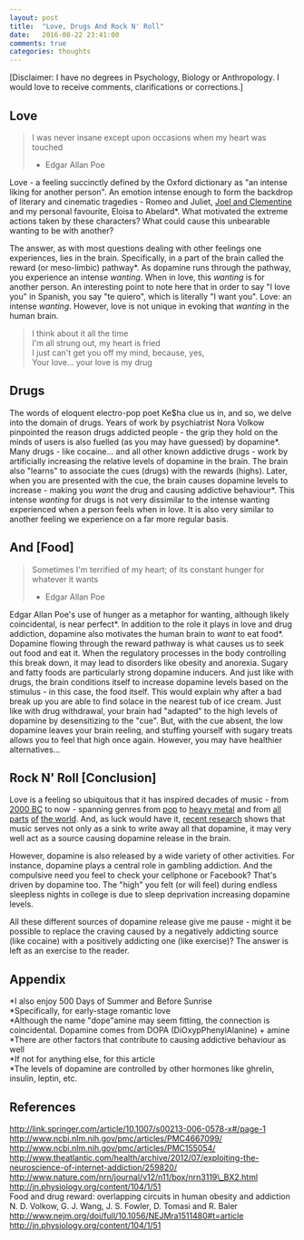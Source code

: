 ```yaml
---
layout: post
title:  "Love, Drugs And Rock N' Roll"
date:   2016-08-22 23:41:00
comments: true
categories: thoughts
---
```


[Disclaimer: I have no degrees in Psychology, Biology or Anthropology. I would love to receive comments, clarifications or corrections.]

## Love
> I was never insane except upon occasions when my heart was touched  
> - Edgar Allan Poe

Love - a feeling succinctly defined by the Oxford dictionary as "an intense liking for another person". An emotion intense enough to form the backdrop of literary and cinematic tragedies - Romeo and Juliet, [Joel and Clementine](http://www.imdb.com/title/tt0338013/) and my personal favourite, Eloisa to Abelard\*. What motivated the extreme actions taken by these characters? What could cause this unbearable wanting to be with another?

The answer, as with most questions dealing with other feelings one experiences, lies in the brain. Specifically, in a part of the brain called the reward (or meso-limbic) pathway\*. As dopamine runs through the pathway, you experience an intense *wanting*. When in love, this *wanting* is for another person. An interesting point to note here that in order to say "I love you" in Spanish, you say "te quiero", which is literally "I want you". Love: an intense *wanting*. However, love is not unique in evoking that *wanting* in the human brain.

> I think about it all the time   
> I'm all strung out, my heart is fried   
> I just can't get you off my mind, because, yes,  
> Your love... your love is my drug  

## Drugs
The words of eloquent electro-pop poet Ke$ha clue us in, and so, we delve into the domain of drugs. Years of work by psychiatrist Nora Volkow pinpointed the reason drugs addicted people - the grip they hold on the minds of users is also fuelled (as you may have guessed) by dopamine\*. Many drugs - like cocaine... and all other known addictive drugs - work by artificially increasing the relative levels of dopamine in the brain. The brain also "learns" to associate the cues (drugs) with the rewards (highs). Later, when you are presented with the cue, the brain causes dopamine levels to increase - making you *want* the drug and causing addictive behaviour\*. This intense *wanting* for drugs is not very dissimilar to the intense wanting experienced when a person feels when in love. It is also very similar to another feeling we experience on a far more regular basis.

## And [Food]
> Sometimes I'm terrified of my heart; of its constant hunger for whatever it wants  
> - Edgar Allan Poe

Edgar Allan Poe's use of hunger as a metaphor for wanting, although likely coincidental, is near perfect\*. In addition to the role it plays in love and drug addiction, dopamine also motivates the human brain to *want* to eat food\*. Dopamine flowing through the reward pathway is what causes us to seek out food and eat it. When the regulatory processes in the body controlling this break down, it may lead to disorders like obesity and anorexia. Sugary and fatty foods are particularly strong dopamine inducers. And just like with drugs, the brain conditions itself to increase dopamine levels based on the stimulus - in this case, the food itself. This would explain why after a bad break up you are able to find solace in the nearest tub of ice cream. Just like with drug withdrawal, your brain had "adapted" to the high levels of dopamine by desensitizing to the "cue". But, with the cue absent, the low dopamine leaves your brain reeling, and stuffing yourself with sugary treats allows you to feel that high once again. However, you may have healthier alternatives...

## Rock N' Roll [Conclusion]
Love is a feeling so ubiquitous that it has inspired decades of music - from [2000 BC](http://www.ancient.eu/article/750/) to now - spanning genres from [pop](https://www.youtube.com/watch?v=Ug88HO2mg44) to [heavy metal](https://www.youtube.com/watch?v=Tj75Arhq5ho) and from [all](https://www.youtube.com/watch?v=NydFz8ldF7I) [parts](https://www.youtube.com/watch?v=8C6xDjQ66wM) [of](https://www.youtube.com/watch?v=0MlZSPWltCk) [the world](https://www.youtube.com/watch?v=rTLdFAd2UYY). And, as luck would have it, [recent research](http://www.nature.com/neuro/journal/v14/n2/abs/nn.2726.html) shows that music serves not only as a sink to write away all that dopamine, it may very well act as a source causing dopamine release in the brain. 

However, dopamine is also released by a wide variety of other activities. For instance, dopamine plays a central role in gambling addiction. And the compulsive need you feel to check your cellphone or Facebook? That's driven by dopamine too. The "high" you felt (or will feel) during endless sleepless nights in college is due to sleep deprivation increasing dopamine levels.

All these different sources of dopamine release give me pause - might it be possible to replace the craving caused by a negatively addicting source (like cocaine) with a positively addicting one (like exercise)? The answer is left as an exercise to the reader.

## Appendix
\*I also enjoy 500 Days of Summer and Before Sunrise  
\*Specifically, for early-stage romantic love  
\*Although the name "dope"amine may seem fitting, the connection is coincidental. Dopamine comes from DOPA (DiOxypPhenylAlanine) + amine  
\*There are other factors that contribute to causing addictive behaviour as well  
\*If not for anything else, for this article  
\*The levels of dopamine are controlled by other hormones like ghrelin, insulin, leptin, etc.  

## References
http://link.springer.com/article/10.1007/s00213-006-0578-x#/page-1  
http://www.ncbi.nlm.nih.gov/pmc/articles/PMC4667099/  
http://www.ncbi.nlm.nih.gov/pmc/articles/PMC155054/  
http://www.theatlantic.com/health/archive/2012/07/exploiting-the-neuroscience-of-internet-addiction/259820/  
http://www.nature.com/nrn/journal/v12/n11/box/nrn3119\_BX2.html  
http://jn.physiology.org/content/104/1/51  
Food and drug reward: overlapping circuits in human obesity and addiction N. D. Volkow, G. J. Wang, J. S. Fowler, D. Tomasi and R. Baler  
http://www.nejm.org/doi/full/10.1056/NEJMra1511480#t=article  
http://jn.physiology.org/content/104/1/51 

